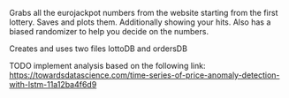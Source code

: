 Grabs all the eurojackpot numbers from the website starting from the first lottery. Saves and plots them. Additionally showing your hits.
Also has a biased randomizer to help you decide on the numbers.

Creates and uses two files lottoDB and ordersDB

TODO implement analysis based on the following link:
https://towardsdatascience.com/time-series-of-price-anomaly-detection-with-lstm-11a12ba4f6d9
